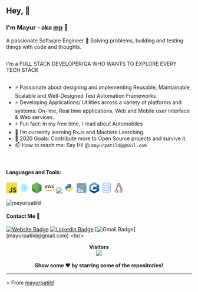 ## Hey, 👋

### I'm Mayur - aka [mp][website] 👋
A passionate Software Engineer 🚀 Solving problems, building and testing things with code and thoughts.

##
I'm a FULL STACK DEVELOPER/QA WHO WANTS TO EXPLORE EVERY TECH STACK
##
- ⚡ Passionate about designing and implementing Reusable, Maintainable, Scalable and Well-Designed Test Automation Frameworks
- ⚡ Developing Applications/ Utilities across a variety of platforms and systems: 
    On-line, Real time applications, Web and Mobile user interface & Web services.
- ⚡ Fun fact: In my free time, I read about Automobiles
- 🌱 I’m currently learning RxJs and Machine Learching.
- 🥅 2020 Goals: Contribute more to Open Source projects and survive it.
- 📫 How to reach me: Say Hi! @ `mayurpatild@gmail.com`

<br/>

#### Languages and Tools:
<code><img height="30" src="https://raw.githubusercontent.com/github/explore/80688e429a7d4ef2fca1e82350fe8e3517d3494d/topics/javascript/javascript.png"></code>
<code><img height="30" src="https://raw.githubusercontent.com/github/explore/80688e429a7d4ef2fca1e82350fe8e3517d3494d/topics/react/react.png"></code>
<code><img height="30" src="https://raw.githubusercontent.com/github/explore/80688e429a7d4ef2fca1e82350fe8e3517d3494d/topics/nodejs/nodejs.png"></code>
<code><img height="30" src="https://raw.githubusercontent.com/github/explore/80688e429a7d4ef2fca1e82350fe8e3517d3494d/topics/aws/aws.png"></code>
<code><img height="30" src="https://raw.githubusercontent.com/mayurpatild/portfolio/master/src/assets/images/gcp.png"></code>
<code><img height="30" src="https://raw.githubusercontent.com/github/explore/80688e429a7d4ef2fca1e82350fe8e3517d3494d/topics/python/python.png"></code>
<code><img height="30" src="https://raw.githubusercontent.com/mayurpatild/portfolio/master/src/assets/images/scraping.png"></code>
<code><img height="30" src="https://raw.githubusercontent.com/github/explore/80688e429a7d4ef2fca1e82350fe8e3517d3494d/topics/cpp/cpp.png"></code>
<code><img height="30" src="https://raw.githubusercontent.com/mayurpatild/portfolio/master/src/assets/images/db.png"></code>
<code><img height="30" src="https://raw.githubusercontent.com/mayurpatild/portfolio/master/src/assets/images/linux.png"></code>
<br/>
<p align="left">
<img src="https://github-readme-stats.vercel.app/api?username=mayurpatild&show_icons=true" alt="mayurpatild" />
</p>

####  Contact Me :speech_balloon:
[![Website Badge](https://img.shields.io/badge/-mayurpatild.github.io-38B2AC?style=flat&logo=Google-Chrome&logoColor=white&link=)](https://mayurpatild.github.io/portfolio)
[![Linkedin Badge](https://img.shields.io/badge/-mayurpatild-blue?style=flat-square&logo=Linkedin&logoColor=white&link=)](https://www.linkedin.com/in/mayurpatild/) 
[![Gmail Badge](https://img.shields.io/badge/mayurpatild@gmail.com-c14438?style=flat-square&logo=Gmail&logoColor=white&link=mailto:)](mayurpatild@gmail.com)
<br/>

<p align="center"> 
  <strong>Visitors</strong><br/> 
  <img src="https://profile-counter.glitch.me/mayurpatild/count.svg" />
</p>
   
<p align="center">
  <strong>Show some ❤️ by starring some of the repositories!</strong>
</p>

---
⭐️ From [mayurpatild](https://github.com/mayurpatild)

[website]: https://mayurpatild.github.io/portfolio/
[linkedin]: https://www.linkedin.com/in/mayurpatild/
[Gmail]: mayurpatild@gmail.com
